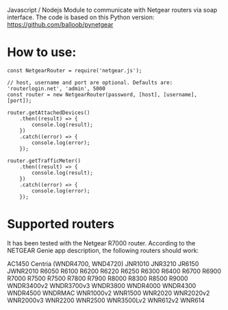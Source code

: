Javascript / Nodejs Module to communicate with Netgear routers via soap interface. The code
is based on this Python version: https://github.com/balloob/pynetgear

# How to use:

```
const NetgearRouter = require('netgear.js');

// host, username and port are optional. Defaults are: 'routerlogin.net', 'admin', 5000
const router = new NetgearRouter(password, [host], [username], [port]);

router.getAttachedDevices()
	.then((result) => {
		console.log(result);
	})
	.catch((error) => {
		console.log(error);
	});

router.getTrafficMeter()
	.then((result) => {
		console.log(result);
	})
	.catch((error) => {
		console.log(error);
	});
```


# Supported routers

It has been tested with the Netgear R7000 router.
According to the NETGEAR Genie app description, the following routers should work:

AC1450
Centria (WNDR4700, WND4720)
JNR1010
JNR3210
JR6150
JWNR2010
R6050
R6100
R6200
R6220
R6250
R6300
R6400
R6700
R6900
R7000
R7500
R7500
R7800
R7900
R8000
R8300
R8500
R9000
WNDR3400v2
WNDR3700v3
WNDR3800
WNDR4000
WNDR4300
WNDR4500
WNDRMAC
WNR1000v2
WNR1500
WNR2020
WNR2020v2
WNR2000v3
WNR2200
WNR2500
WNR3500Lv2
WNR612v2
WNR614
